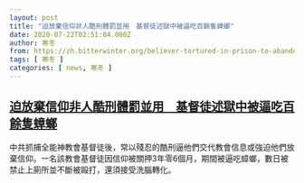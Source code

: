 ```yaml
---
layout: post
title: "迫放棄信仰非人酷刑體罰並用　基督徒述獄中被逼吃百餘隻蟑螂"
date: 2020-07-22T02:51:04.000Z
author: 寒冬
from: https://zh.bitterwinter.org/believer-tortured-in-prison-to-abandon-his-faith/
tags: [ 寒冬 ]
categories: [ news, 寒冬 ]
---
```

<!--1595386264000-->
[迫放棄信仰非人酷刑體罰並用　基督徒述獄中被逼吃百餘隻蟑螂](https://zh.bitterwinter.org/believer-tortured-in-prison-to-abandon-his-faith/)
------

<div>
中共抓捕全能神教會基督徒後，常以殘忍的酷刑逼他們交代教會信息或強迫他們放棄信仰。一名該教會基督徒因信仰被關押3年零6個月，期間被逼吃蟑螂，數日被禁止上廁所並不斷被毆打，還須接受洗腦轉化。
</div>
